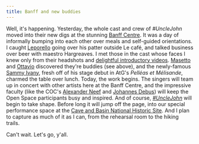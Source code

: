 ```yaml
---
title: Banff and new buddies
---
```


Well, it's happening. Yesterday, the whole cast and crew of _#UncleJohn_ moved into their new digs at the stunning [Banff Centre](http://www.banffcentre.ca/programs/program.aspx?id=1457). It was a day of informally bumping into each other over meals and self-guided orientations. I caught [Leporello](/jeremy-bowes/) going over his patter outside Le café, and talked business over beer with maestro Hargreaves. I met those in the cast whose faces I knew only from their headshots and [delightful introductory videos](tag/unclejohn-cast/). [Masetto](/masetto/) and [Ottavio](/ottavio/) discovered they're buddies (see above), and the newly-famous [Sammy Ivany](http://www.thestar.com/entertainment/music/2014/06/19/fourmonthold_baby_gets_role_in_pelleas_et_melisande.html), fresh off of his stage debut in AtG's _Pelléas et Mélisande_, charmed the table over lunch.
Today, the work begins. The singers will team up in concert with other artists here at the Banff Centre, and the impressive faculty (like the COC's [Alexander Neef](http://www.coc.ca/AboutTheCOC/AlexanderNeef.aspx) and [Johannes Debus](http://www.coc.ca/aboutthecoc/companymembers/Orchestra/JohannesDebus.aspx)) will keep the Open Space participants busy and inspired. And of course, [_#UncleJohn_](https://www.facebook.com/events/1494928980723400/) will begin to take shape. Before long it will jump off the page, into our special performance space at the [Cave and Basin National Historic Site](http://www.pc.gc.ca/eng/lhn-nhs/ab/caveandbasin/activ/calendrier-events.aspx#August). And I plan to capture as much of it as I can, from the rehearsal room to the hiking trails.

Can't wait. Let's go, y'all.
